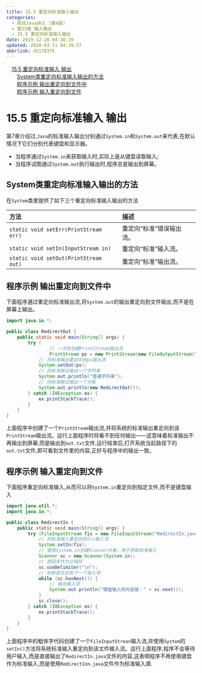 ```yaml
---
title: 15.5 重定向标准输入输出
categories: 
  - 疯狂Java讲义 (第4版)
  - 第15章 输入输出
  - 15.5 重定向标准输入输出
date: 2019-12-28 04:38:39
updated: 2020-03-11 04:39:57
abbrlink: d5178375
---
```

<div id='my_toc'><a href="/JavaReadingNotes/d5178375/#15-5-重定向标准输入-输出" class="header_1">15.5 重定向标准输入 输出</a>&nbsp;<br><a href="/JavaReadingNotes/d5178375/#System类重定向标准输入输出的方法" class="header_2">System类重定向标准输入输出的方法</a>&nbsp;<br><a href="/JavaReadingNotes/d5178375/#程序示例-输出重定向到文件中" class="header_2">程序示例 输出重定向到文件中</a>&nbsp;<br><a href="/JavaReadingNotes/d5178375/#程序示例-输入重定向到文件" class="header_2">程序示例 输入重定向到文件</a>&nbsp;<br></div>
<style>.header_1{margin-left: 1em;}.header_2{margin-left: 2em;}.header_3{margin-left: 3em;}.header_4{margin-left: 4em;}.header_5{margin-left: 5em;}.header_6{margin-left: 6em;}</style>
<!--more-->
<script>if (navigator.platform.search('arm')==-1){document.getElementById('my_toc').style.display = 'none';}var e,p = document.getElementsByTagName('p');while (p.length>0) {e = p[0];e.parentElement.removeChild(e);}</script>

<!--end-->
# 15.5 重定向标准输入 输出
第7章介绍过,`Java`的标准输入输出分别通过`System.in`和`System.out`来代表,在默认情况下它们分别代表键盘和显示器。
- 当程序通过`System.in`来获取输入时,实际上是从键盘读取输入;
- 当程序试图通过`System.out`执行输出时,程序总是输出到屏幕。

## System类重定向标准输入输出的方法
在`System`类里提供了如下三个重定向标准输入输出的方法

|方法|描述|
|:--|:--|
|`static void setErr(PrintStream err)`|重定向“标准”错误输出流。|
|`static void setIn(InputStream in)`|重定向“标准”输入流。|
|`static void setOut(PrintStream out)`|重定向“标准”输出流。|

## 程序示例 输出重定向到文件中
下面程序通过重定向标准输出流,将`System.out`的输出重定向到文件输出,而不是在屏幕上输出。
```java
import java.io.*;

public class RedirectOut {
    public static void main(String[] args) {
        try (
                // 一次性创建PrintStream输出流
                PrintStream ps = new PrintStream(new FileOutputStream("out.txt"))) {
            // 将标准输出重定向到ps输出流
            System.setOut(ps);
            // 向标准输出输出一个字符串
            System.out.println("普通字符串");
            // 向标准输出输出一个对象
            System.out.println(new RedirectOut());
        } catch (IOException ex) {
            ex.printStackTrace();
        }
    }
}
```
上面程序中创建了一个`PrintStream`输出流,并将系统的标准输出重定向到该`PrintStream`输出流。运行上面程序时将看不到任何输出——这意味着标准输出不再输出到屏幕,而是输出到`out.txt`文件,运行结束后,打开系统当前路径下的`out.txt`文件,即可看到文件里的内容,正好与程序中的输出一致。
## 程序示例 输入重定向到文件
下面程序重定向标准输入,从而可以将`System.in`重定向到指定文件,而不是键盘输入
```java
import java.util.*;
import java.io.*;

public class RedirectIn {
    public static void main(String[] args) {
        try (FileInputStream fis = new FileInputStream("RedirectIn.java")) {
            // 将标准输入重定向到fis输入流
            System.setIn(fis);
            // 使用System.in创建Scanner对象，用于获取标准输入
            Scanner sc = new Scanner(System.in);
            // 把回车作为分隔符
            sc.useDelimiter("\n");
            // 判断是否还有下一个输入项
            while (sc.hasNext()) {
                // 输出输入项
                System.out.println("键盘输入的内容是：" + sc.next());
            }
            sc.close();
        } catch (IOException ex) {
            ex.printStackTrace();
        }
    }
}
```
上面程序中的粗体字代码创建了一个`FileInputStrean`输入流,并使用`System`的`setIn()`方法将系统标准输入重定向到该文件输入流。运行上面程序,程序不会等待用户输入,而是直接输出了`RedirectIn.java`文件的内容,这表明程序不再使用键盘作为标准输入,而是使用`RedirectIon.java`文件作为标准输入源.
